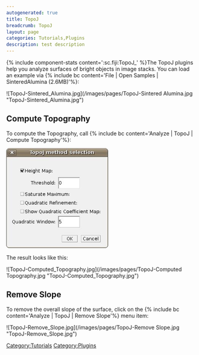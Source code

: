 ```yaml
---
autogenerated: true
title: TopoJ
breadcrumb: TopoJ
layout: page
categories: Tutorials,Plugins
description: test description
---
```


{% include component-stats content=':sc.fiji:TopoJ\_' %}The TopoJ plugins help you analyze surfaces of bright objects in image stacks. You can load an example via {% include bc content='File | Open Samples | SinteredAlumina (2.6MB)'%}:

![TopoJ-Sintered\_Alumina.jpg](/images/pages/TopoJ-Sintered Alumina.jpg "TopoJ-Sintered_Alumina.jpg")

## Compute Topography

To compute the Topography, call {% include bc content='Analyze | TopoJ | Compute Topography'%}:

![TopoJ-Dialog.jpg](/images/pages/TopoJ-Dialog.jpg "TopoJ-Dialog.jpg")

The result looks like this:

![TopoJ-Computed\_Topography.jpg](/images/pages/TopoJ-Computed Topography.jpg "TopoJ-Computed_Topography.jpg")

## Remove Slope

To remove the overall slope of the surface, click on the {% include bc content='Analyze | TopoJ | Remove Slope'%} menu item:

![TopoJ-Remove\_Slope.jpg](/images/pages/TopoJ-Remove Slope.jpg "TopoJ-Remove_Slope.jpg")

[Category:Tutorials](Category_Tutorials "wikilink") [Category:Plugins](Category_Plugins "wikilink")
